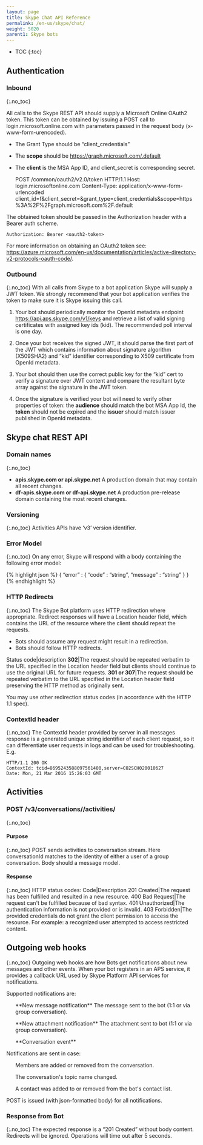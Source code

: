 ```yaml
---
layout: page
title: Skype Chat API Reference
permalink: /en-us/skype/chat/
weight: 5020
parent1: Skype bots
---
```


* TOC
{:toc}

## Authentication
### Inbound
{:.no_toc}

All calls to the Skype REST API should supply a Microsoft Online OAuth2 token. This token can be obtained by issuing a POST call to login.microsoft.online.com with parameters passed in the request body (x-www-form-urencoded).

* The Grant Type should be “client_credentials”
* The **scope** should be https://graph.microsoft.com/.default
* The **client** is the MSA App ID, and client_secret is corresponding secret.

    POST /common/oauth2/v2.0/token HTTP/1.1
    Host: login.microsoftonline.com
    Content-Type: application/x-www-form-urlencoded
    client_id=<MSAAppId>f&client_secret=<secret>&grant_type=client_credentials&scope=https%3A%2F%2Fgraph.microsoft.com%2F.default

The obtained token should be passed in the Authorization header with a Bearer auth scheme.

    Authorization: Bearer <oauth2-token>

For more information on obtaining an OAuth2 token see: https://azure.microsoft.com/en-us/documentation/articles/active-directory-v2-protocols-oauth-code/.

###	Outbound
{:.no_toc}
With all calls from Skype to a bot application Skype will supply a JWT token. We strongly recommend that your bot application verifies the token to make sure it is Skype issuing this call.

1. Your bot should periodically monitor the OpenId metadata endpoint https://api.aps.skype.com/v1/keys and retrieve a list of valid signing certificates with assigned key ids (kid). The recommended poll interval is one day.

2. Once your bot  receives the signed JWT, it should parse the first part of the JWT which contains information about signature algorithm (X509SHA2) and “kid” identifier corresponding to X509 certificate from OpenId metadata.

3. Your bot should then use the correct public key for the “kid” cert to verify a signature over JWT content and compare the resultant byte array against the signature in the JWT token.

4. Once the signature is verified your bot will need to verify other properties of token: the **audience** should match the bot MSA App Id, the **token** should not be expired and the **issuer** should match issuer published in OpenId metadata.

## Skype chat REST API

###	Domain names
{:.no_toc}
* **apis.skype.com or api.skype.net** A production domain that may contain all recent changes.
* **df-apis.skype.com or df-api.skype.net** A production pre-release domain containing the most recent changes.

###	Versioning
{:.no_toc}
Activities APIs have ‘v3’ version identifier.

###	Error Model
{:.no_toc}
On any error, Skype will respond with a body containing the following error model:

{% highlight json %}
{
   “error” : 
    {
         “code” : “string”,
         “message” : “string” 
    }
}
{% endhighlight %}

###	HTTP Redirects
{:.no_toc}
The Skype Bot platform uses HTTP redirection where appropriate. Redirect responses will have a Location header field, which contains the URL of the resource where the client should repeat the requests.

* Bots should assume any request might result in a redirection. 
* Bots should follow HTTP redirects.

Status code|description
**302**|The request should be repeated verbatim to the URL specified in the Location header field but clients should continue to use the original URL for future requests.
**301 or 307**|The request should be repeated verbatim to the URL specified in the Location header field preserving the HTTP method as originally sent.

You may use other redirection status codes (in accordance with the HTTP 1.1 spec).

###	ContextId header
{:.no_toc}
The ContextId header provided by server in all messages response is a generated unique string identifier of each client request, so it can differentiate user requests in logs and can be used for troubleshooting. E.g.

    HTTP/1.1 200 OK
    ContextId: tcid=8695243588097561400,server=CO2SCH020010627
    Date: Mon, 21 Mar 2016 15:26:03 GMT

##	Activities

### POST /v3/conversations/<conversationId>/activities/
{:.no_toc}

#### Purpose
{:.no_toc}
POST sends activities to conversation stream. Here conversationId matches to the identity of either a user of a group conversation. Body should a message model.

#### Response
{:.no_toc}
HTTP status codes:
Code|Description
201 Created|The request has been fulfilled and resulted in a new resource.
400 Bad Request|The request can't be fulfilled because of bad syntax.
401 Unauthorized|The authentication information is not provided or is invalid.
403 Forbidden|The provided credentials do not grant the client permission to access the resource.  For example: a recognized user attempted to access restricted content.

## Outgoing web hooks
{:.no_toc}
Outgoing web hooks are how Bots get notifications about new messages and other events. When your bot registers in an APS service, it provides a callback URL used by Skype Platform API services for notifications.

Supported notifications are:
<ul>**New message notification** The message sent to the bot (1:1 or via group conversation).</ul>
<ul>**New attachment notification** The attachment sent to bot (1:1 or via group conversation).</ul>
<ul>**Conversation event**</ul>

Notifications are sent in case:
<ul>Members are added or removed from the conversation.</ul>
<ul>The conversation's topic name changed.</ul>
<ul>A contact was added to or removed from the bot's contact list.</ul>

POST is issued (with json-formatted body) for all notifications.

### Response from Bot
{:.no_toc}
The expected response is a “201 Created” without body content. 
Redirects will be ignored. Operations will time out after 5 seconds.

